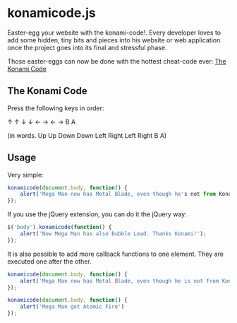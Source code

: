 konamicode.js
=============

Easter-egg your website with the konami-code!. Every developer loves to add 
some hidden, tiny bits and pieces into his website or web application once the project
goes into its final and stressful phase.

Those easter-eggs can now be done with the hottest cheat-code ever: [The Konami Code](http://en.wikipedia.org/wiki/Konami_Code)

## The Konami Code

Press the following keys in order:

↑ ↑ ↓ ↓ ← → ← → B A

(in words. Up Up Down Down Left Right Left Right B A)

## Usage

Very simple:

```javascript
konamicode(document.body, function() {
	alert('Mega Man now has Metal Blade, even though he's not from Konami!')
});
```

If you use the jQuery extension, you can do it the jQuery way:

```javascript
$('body').konamicode(function() {
	alert('Now Mega Man has also Bubble Lead. Thanks Konami!');
});
```

It is also possible to add more callback functions to one element. They are executed one
after the other.

```javascript
konamicode(document.body, function() {
	alert('Mega Man now has Metal Blade, even though he is not from Konami!')
});

konamicode(document.body, function() {
	alert('Mega Man got Atomic Fire')
});
```